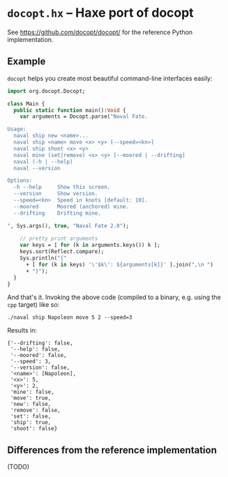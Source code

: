 # `docopt.hx` – Haxe port of docopt #

See https://github.com/docopt/docopt/ for the reference Python implementation.

## Example ##

`docopt` helps you create most beautiful command-line interfaces easily:

```haxe
import org.docopt.Docopt;

class Main {
  public static function main():Void {
    var arguments = Docopt.parse("Naval Fate.

Usage:
  naval ship new <name>...
  naval ship <name> move <x> <y> [--speed=<kn>]
  naval ship shoot <x> <y>
  naval mine (set|remove) <x> <y> [--moored | --drifting]
  naval (-h | --help)
  naval --version

Options:
  -h --help     Show this screen.
  --version     Show version.
  --speed=<kn>  Speed in knots [default: 10].
  --moored      Moored (anchored) mine.
  --drifting    Drifting mine.

", Sys.args(), true, "Naval Fate 2.0");
    
    // pretty print arguments
    var keys = [ for (k in arguments.keys()) k ];
    keys.sort(Reflect.compare);
    Sys.println("{"
      + [ for (k in keys) '\'$k\': ${arguments[k]}' ].join(",\n ")
      + "}");
  }
}
```

And that's it. Invoking the above code (compiled to a binary, e.g. using the `cpp` target) like so:

    ./naval ship Napoleon move 5 2 --speed=3

Results in:

    {'--drifting': false,
     '--help': false,
     '--moored': false,
     '--speed': 3,
     '--version': false,
     '<name>': [Napoleon],
     '<x>': 5,
     '<y>': 2,
     'mine': false,
     'move': true,
     'new': false,
     'remove': false,
     'set': false,
     'ship': true,
     'shoot': false}

## Differences from the reference implementation ##

(TODO)
